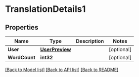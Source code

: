 # TranslationDetails1

## Properties

Name | Type | Description | Notes
------------ | ------------- | ------------- | -------------
**User** | [**UserPreview**](user_preview.md) |  | [optional] 
**WordCount** | **int32** |  | [optional] 

[[Back to Model list]](../README.md#documentation-for-models) [[Back to API list]](../README.md#documentation-for-api-endpoints) [[Back to README]](../README.md)


